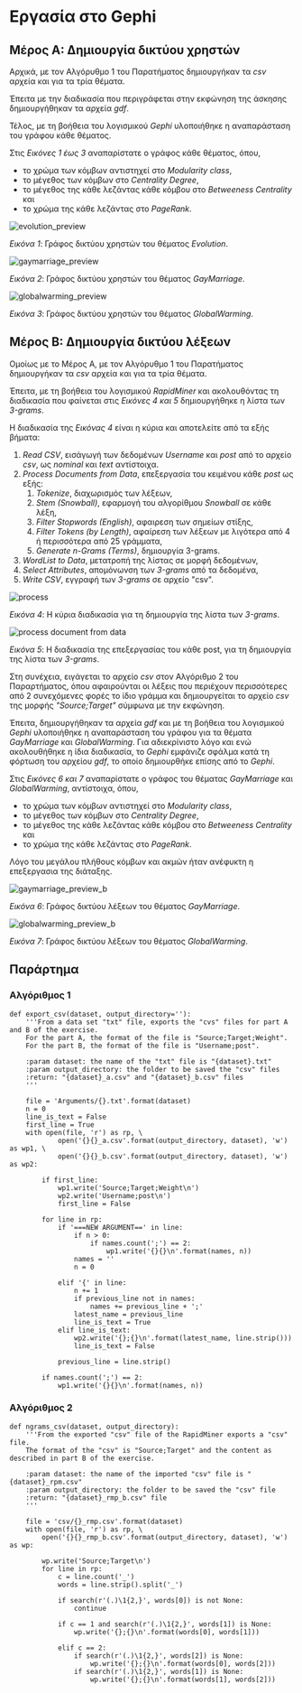 # Εργασία στο Gephi



## Μέρος Α: Δημιουργία δικτύου χρηστών

Αρχικά, με τον Αλγόρυθμο 1 του Παρατήματος δημιουργήκαν τα _csv_ αρχεία και για τα τρία θέματα.

Έπειτα με την διαδικασία που περιγράφεται στην εκφώνηση της άσκησης δημιουργήθηκαν τα αρχεία _gdf_.

Τέλος, με τη βοήθεια του λογισμικού _Gephi_ υλοποιήθηκε η αναπαράσταση του γράφου κάθε θέματος.

Στις _Εικόνες 1 έως 3_ αναπαρίστατε ο γράφος κάθε θέματος, όπου,
 * το χρώμα των κόμβων αντιστηχεί στο _Modularity class_,
 * το μέγεθος των κόμβων στο _Centrality Degree_,
 * το μέγεθος της κάθε λεζάντας κάθε κόμβου στο _Betweeness Centrality_ και 
 * το χρώμα της κάθε λεζάντας στο _PageRank_.

![evolution_preview](https://user-images.githubusercontent.com/30008402/41817060-49ca8eaa-779c-11e8-96f2-31c1b7047fde.png)

_Εικόνα 1_: Γράφος δικτύου χρηστών του θέματος _Evolution_.


![gaymarriage_preview](https://user-images.githubusercontent.com/30008402/41817071-769153ba-779c-11e8-9ca8-86685c324137.png)

_Εικόνα 2_: Γράφος δικτύου χρηστών του θέματος _GayMarriage_.

![globalwarming_preview](https://user-images.githubusercontent.com/30008402/41817072-7906a0c8-779c-11e8-9410-e4fb1fca7443.png)

_Εικόνα 3_: Γράφος δικτύου χρηστών του θέματος _GlobalWarming_.

 

## Μέρος Β: Δημιουργία δικτύου λέξεων

Ομοίως με το Μέρος Α, με τον Αλγόρυθμο 1 του Παρατήματος δημιουργήκαν τα _csv_ αρχεία και για τα τρία θέματα.

Έπειτα, με τη βοήθεια του λογισμικού _RapidMiner_ και ακολουθόντας τη διαδικασία που φαίνεται στις _Εικόνες 4 και 5_
δημιουργήθηκε η λίστα των _3-grams_.

H διαδικασία της _Εικόνας 4_ είναι η κύρια και αποτελείτε από τα εξής βήματα:
1. _Read CSV_, εισάγωγή των δεδομένων _Username_ και _post_ από το αρχείο _csv_, ως _nominal_ και _text_ αντίστοιχα.
1. _Process Documents from Data_, επεξεργασία του κειμένου κάθε _post_ ως εξής:
   1. _Tokenize_, διαχωρισμός των λέξεων,
   1. _Stem (Snowball)_, εφαρμογή του αλγορίθμου _Snowball_ σε κάθε λέξη,
   1. _Filter Stopwords (English)_, αφαιρεση των σημείων στίξης,
   1. _Filter Tokens (by Length)_, αφαίρεση των λέξεων με λιγότερα από 4 ή περισσότερα από 25 γράμματα,
   1. _Generate n-Grams (Terms)_, δημιουργία 3-grams.
1. _WordList to Data_, μετατροπή της λίστας σε μορφή δεδομένων,
1. _Select Attributes_, απομόνωνση των _3-grams_ από τα δεδομένα,
1. _Write CSV_, εγγραφή των _3-grams_ σε αρχείο "csv".



![process](https://user-images.githubusercontent.com/30008402/41817081-8de48b0e-779c-11e8-9c2b-4485d77762e7.png)

_Εικόνα 4_: Η κύρια διαδικασία για τη δημιουργία της λίστα των _3-grams_.


![process document from data](https://user-images.githubusercontent.com/30008402/41817083-901d0612-779c-11e8-9736-ef2fac9cebcf.png)

_Εικόνα 5_: Η διαδικασία της επεξεργασίας του κάθε post, για τη δημιουργία της λίστα των _3-grams_.


Στη συνέχεια, ειγάγεται το αρχείο _csv_ στον Αλγόριθμο 2 του Παραρτήματος, όπου αφαιρούνται οι λέξεις που περιέχουν 
περισσότερες από 2 συνεχόμενες φορές το ίδιο γράμμα και δημιουργείται το αρχείο _csv_ της μορφής _"Source;Target"_ 
σύμφωνα με την εκφώνηση.

Έπειτα, δημιουργήθηκαν τα αρχεία _gdf_ και με τη βοήθεια του λογισμικού _Gephi_ υλοποιήθηκε η αναπαράσταση του γράφου 
για τα θέματα _GayMarriage_ και _GlobalWarming_. Για αδιεκρίνιστο λόγο και ενώ ακολουθήθηκε η ίδια διαδικασία, το 
_Gephi_ εμφάνιζε σφάλμα κατά τη φόρτωση του αρχείου _gdf_, το οποίο δημιουρθήκε επίσης από το _Gephi_.

Στις _Εικόνες 6 και 7_ αναπαρίστατε ο γράφος του θέματας _GayMarriage_ και _GlobalWarming_, αντίστοιχα, όπου,
 * το χρώμα των κόμβων αντιστηχεί στο _Modularity class_,
 * το μέγεθος των κόμβων στο _Centrality Degree_,
 * το μέγεθος της κάθε λεζάντας κάθε κόμβου στο _Betweeness Centrality_ και 
 * το χρώμα της κάθε λεζάντας στο _PageRank_.

Λόγο του μεγάλου πλήθους κόμβων και ακμών ήταν ανέφυκτη η επεξεργασια της διάταξης.


![gaymarriage_preview_b](https://user-images.githubusercontent.com/30008402/41817084-a2ea1fe6-779c-11e8-8d74-b4a7356a0b2b.png)

_Εικόνα 6_: Γράφος δικτύου λέξεων του θέματος _GayMarriage_.


![globalwarming_preview_b](https://user-images.githubusercontent.com/30008402/41817086-a8128f6c-779c-11e8-938c-5f69cbb4e320.png)

_Εικόνα 7_: Γράφος δικτύου λέξεων του θέματος _GlobalWarming_.


## Παράρτημα

### Αλγόριθμος 1

```
def export_csv(dataset, output_directory=''):
    '''From a data set "txt" file, exports the "cvs" files for part A and B of the exercise.
    For the part A, the format of the file is "Source;Target;Weight".
    For the part B, the format of the file is "Username;post".

    :param dataset: the name of the "txt" file is "{dataset}.txt"
    :param output_directory: the folder to be saved the "csv" files
    :return: "{dataset}_a.csv" and "{dataset}_b.csv" files
    '''

    file = 'Arguments/{}.txt'.format(dataset)
    n = 0
    line_is_text = False
    first_line = True
    with open(file, 'r') as rp, \
            open('{}{}_a.csv'.format(output_directory, dataset), 'w') as wp1, \
            open('{}{}_b.csv'.format(output_directory, dataset), 'w') as wp2:

        if first_line:
            wp1.write('Source;Target;Weight\n')
            wp2.write('Username;post\n')
            first_line = False

        for line in rp:
            if '===NEW ARGUMENT==' in line:
                if n > 0:
                    if names.count(';') == 2:
                        wp1.write('{}{}\n'.format(names, n))
                names = ''
                n = 0

            elif '{' in line:
                n += 1
                if previous_line not in names:
                    names += previous_line + ';'
                latest_name = previous_line
                line_is_text = True
            elif line_is_text:
                wp2.write('{};{}\n'.format(latest_name, line.strip()))
                line_is_text = False

            previous_line = line.strip()

        if names.count(';') == 2:
            wp1.write('{}{}\n'.format(names, n))
```

### Αλγόριθμος 2

```
def ngrams_csv(dataset, output_directory):
    '''From the exported "csv" file of the RapidMiner exports a "csv" file.
    The format of the "csv" is "Source;Target" and the content as described in part B of the exercise.

    :param dataset: the name of the imported "csv" file is "{dataset}_rpm.csv"
    :param output_directory: the folder to be saved the "csv" file
    :return: "{dataset}_rmp_b.csv" file
    '''

    file = 'csv/{}_rmp.csv'.format(dataset)
    with open(file, 'r') as rp, \
        open('{}{}_rmp_b.csv'.format(output_directory, dataset), 'w') as wp:

        wp.write('Source;Target\n')
        for line in rp:
            c = line.count('_')
            words = line.strip().split('_')
            
            if search(r'(.)\1{2,}', words[0]) is not None:
                continue
                
            if c == 1 and search(r'(.)\1{2,}', words[1]) is None:
                wp.write('{};{}\n'.format(words[0], words[1]))
                
            elif c == 2:
                if search(r'(.)\1{2,}', words[2]) is None:
                    wp.write('{};{}\n'.format(words[0], words[2]))
                if search(r'(.)\1{2,}', words[1]) is None:
                    wp.write('{};{}\n'.format(words[1], words[2]))
```
